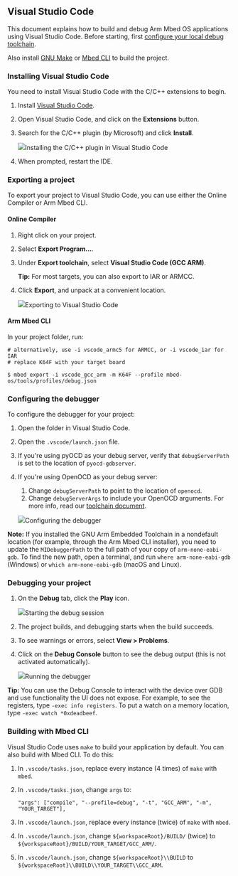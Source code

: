 ## Visual Studio Code

This document explains how to build and debug Arm Mbed OS applications using Visual Studio Code. Before starting, first [configure your local debug toolchain](/docs/development/tools/setting-up-a-local-debug-toolchain.html).

Also install [GNU Make](https://www.gnu.org/software/make/) or [Mbed CLI](/docs/development/tools/arm-mbed-cli.html) to build the project.

### Installing Visual Studio Code

You need to install Visual Studio Code with the C/C++ extensions to begin.

1. Install [Visual Studio Code](https://code.visualstudio.com).
1. Open Visual Studio Code, and click on the **Extensions** button.
1. Search for the C/C++ plugin (by Microsoft) and click **Install**.

    <span class="images">![](https://s3-us-west-2.amazonaws.com/mbed-os-docs-images/vscode2.png)<span>Installing the C/C++ plugin in Visual Studio Code</span></span>

1. When prompted, restart the IDE.

### Exporting a project

To export your project to Visual Studio Code, you can use either the Online Compiler or Arm Mbed CLI.

#### Online Compiler

1. Right click on your project.
1. Select **Export Program...**.
1. Under **Export toolchain**, select **Visual Studio Code (GCC ARM)**.

    <span class="tips">**Tip:** For most targets, you can also export to IAR or ARMCC.</span>

1. Click **Export**, and unpack at a convenient location.

    <span class="images">![](https://s3-us-west-2.amazonaws.com/mbed-os-docs-images/vscode1.png)<span>Exporting to Visual Studio Code</span></span>

#### Arm Mbed CLI

In your project folder, run:

```
# alternatively, use -i vscode_armc5 for ARMCC, or -i vscode_iar for IAR
# replace K64F with your target board

$ mbed export -i vscode_gcc_arm -m K64F --profile mbed-os/tools/profiles/debug.json
```

### Configuring the debugger

To configure the debugger for your project:

1. Open the folder in Visual Studio Code.
1. Open the `.vscode/launch.json` file.
1. If you're using pyOCD as your debug server, verify that `debugServerPath` is set to the location of `pyocd-gdbserver`.
1. If you're using OpenOCD as your debug server:
     1. Change `debugServerPath` to point to the location of `openocd`.
     1. Change `debugServerArgs` to include your OpenOCD arguments. For more info, read our [toolchain document](/docs/development/tools/exporting.html).

    <span class="images">![](https://s3-us-west-2.amazonaws.com/mbed-os-docs-images/vscode3.png)<span>Configuring the debugger</span></span>

<span class="notes">**Note:** If you installed the GNU Arm Embedded Toolchain in a nondefault location (for example, through the Arm Mbed CLI installer), you need to update the `MIDebuggerPath` to the full path of your copy of `arm-none-eabi-gdb`. To find the new path, open a terminal, and run `where arm-none-eabi-gdb` (Windows) or `which arm-none-eabi-gdb` (macOS and Linux).</span>

### Debugging your project

1. On the **Debug** tab, click the **Play** icon.

    <span class="images">![](https://s3-us-west-2.amazonaws.com/mbed-os-docs-images/vscode4.png)<span>Starting the debug session</span></span>

1. The project builds, and debugging starts when the build succeeds.
1. To see warnings or errors, select **View > Problems**.
1. Click on the **Debug Console** button to see the debug output (this is not activated automatically).

    <span class="images">![](https://s3-us-west-2.amazonaws.com/mbed-os-docs-images/vscode5.png)<span>Running the debugger</span></span>

<span class="tips">**Tip:** You can use the Debug Console to interact with the device over GDB and use functionality the UI does not expose. For example, to see the registers, type `-exec info registers`. To put a watch on a memory location, type `-exec watch *0xdeadbeef`.</span>

### Building with Mbed CLI

Visual Studio Code uses `make` to build your application by default. You can also build with Mbed CLI. To do this:

1. In `.vscode/tasks.json`, replace every instance (4 times) of `make` with `mbed`.
1. In `.vscode/tasks.json`, change `args` to:

    ```
    "args": ["compile", "--profile=debug", "-t", "GCC_ARM", "-m", "YOUR_TARGET"],
    ```

1. In `.vscode/launch.json`, replace every instance (twice) of `make` with `mbed`.
1. In `.vscode/launch.json`, change `${workspaceRoot}/BUILD/` (twice) to `${workspaceRoot}/BUILD/YOUR_TARGET/GCC_ARM/`.
1. In `.vscode/launch.json`, change `${workspaceRoot}\\BUILD` to `${workspaceRoot}\\BUILD\\YOUR_TARGET\\GCC_ARM`.
